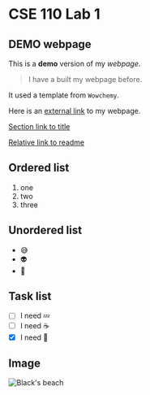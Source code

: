 # CSE 110 Lab 1
## DEMO webpage
This is a **demo** version of my *webpage*.
> I have a built my webpage before.

It used a template from `Wowchemy`.

Here is an [external link](https://aaron3963.github.io/) to my webpage.

[Section link to title](#cse-110-lab-1)

[Relative link to readme](README.md)

## Ordered list
1. one
2. two
3. three

## Unordered list
- 😅
- 👽
- 🤖

## Task list
- [ ] I need 💤
- [ ] I need ☕
- [x] I need 🧠

## Image
![Black's beach](img.jpg)

